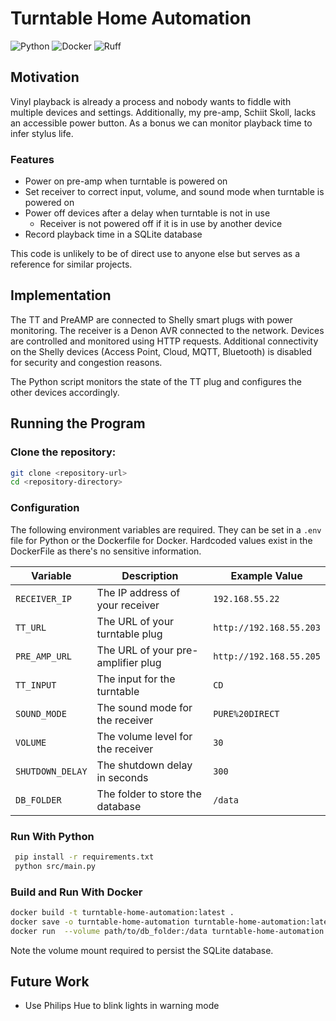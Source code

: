 # Turntable Home Automation

![Python](https://img.shields.io/badge/python-3.12-blue?logo=python&logoColor=white)
![Docker](https://img.shields.io/badge/docker-local-blue?logo=docker&logoColor=white)
![Ruff](https://img.shields.io/badge/ruff-blue?logo=ruff&logoColor=white)
## Motivation
Vinyl playback is already a process and nobody wants to fiddle with multiple devices and settings. 
Additionally, my pre-amp, Schiit Skoll, lacks an accessible power button.
As a bonus we can monitor playback time to infer stylus life.

### Features
* Power on pre-amp when turntable is powered on
* Set receiver to correct input, volume, and sound mode when turntable is powered on
* Power off devices after a delay when turntable is not in use
  * Receiver is not powered off if it is in use by another device
* Record playback time in a SQLite database

This code is unlikely to be of direct use to anyone else but serves as a reference for similar projects.


## Implementation
The TT and PreAMP are connected to Shelly smart plugs with power monitoring.
The receiver is a Denon AVR connected to the network.
Devices are controlled and monitored using HTTP requests.
Additional connectivity on the Shelly devices (Access Point, Cloud, MQTT, Bluetooth) is disabled for security and congestion reasons.

The Python script monitors the state of the TT plug and configures the other devices accordingly.


## Running the Program

### Clone the repository:
 ```sh
 git clone <repository-url>
 cd <repository-directory>
 ```

### Configuration
The following environment variables are required. They can be set in a `.env` file for Python or the Dockerfile for Docker.
Hardcoded values exist in the DockerFile as there's no sensitive information.

| Variable         | Description                        | Example Value           |
|------------------|------------------------------------|-------------------------|
| `RECEIVER_IP`    | The IP address of your receiver    | `192.168.55.22`         |
| `TT_URL`         | The URL of your turntable plug     | `http://192.168.55.203` |
| `PRE_AMP_URL`    | The URL of your pre-amplifier plug | `http://192.168.55.205` |
| `TT_INPUT`       | The input for the turntable        | `CD`                    |
| `SOUND_MODE`     | The sound mode for the receiver    | `PURE%20DIRECT`         |
| `VOLUME`         | The volume level for the receiver  | `30`                    |
| `SHUTDOWN_DELAY` | The shutdown delay in seconds      | `300`                   |
 | `DB_FOLDER`      | The folder to store the database   | `/data`                 |


### Run With Python
```sh
 pip install -r requirements.txt
 python src/main.py
 ```

### Build and Run With Docker
 ```sh
 docker build -t turntable-home-automation:latest .
 docker save -o turntable-home-automation turntable-home-automation:latest # (optional)
 docker run  --volume path/to/db_folder:/data turntable-home-automation:latest
 ```
Note the volume mount required to persist the SQLite database.

## Future Work
* Use Philips Hue to blink lights in warning mode